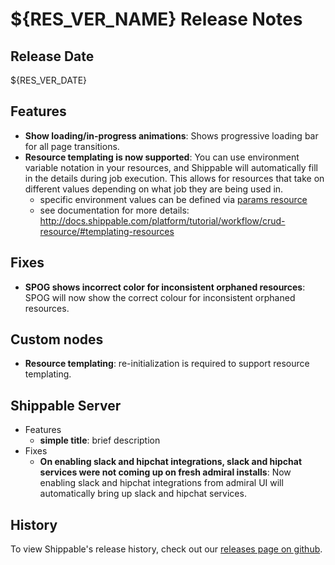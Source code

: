 # ${RES_VER_NAME} Release Notes

## Release Date
${RES_VER_DATE}

## Features
  - **Show loading/in-progress animations**: Shows progressive loading bar for all page transitions.
  - **Resource templating is now supported**: You can use environment variable notation in your resources, and Shippable will automatically fill in the details during job execution.  This allows for resources that take on different values depending on what job they are being used in.
      - specific environment values can be defined via [params resource](http://docs.shippable.com/platform/workflow/resource/params/)
      - see documentation for more details: http://docs.shippable.com/platform/tutorial/workflow/crud-resource/#templating-resources

## Fixes
  - **SPOG shows incorrect color for inconsistent orphaned resources**: SPOG will now show the correct colour for inconsistent orphaned resources.

## Custom nodes
  - **Resource templating**: re-initialization is required to support resource templating.

## Shippable Server

  - Features
      - **simple title**: brief description
  - Fixes
    - **On enabling slack and hipchat integrations, slack and hipchat services were not coming up on fresh admiral installs**: Now enabling slack and hipchat integrations from admiral UI will automatically bring up slack and hipchat services.

## History

To view Shippable's release history, check out our [releases page on github](https://github.com/Shippable/admiral/releases).
